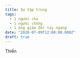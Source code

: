 ```yaml
---
title: Sự tập trung
tags:
  - 1 người cha
  - 1 người chồng
  - 1 ông giám đốc tay ngang
date: "2020-07-09T12:00:00.000Z"
draft: true
---
```


Thiền
